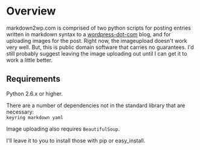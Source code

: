 # Overview

markdown2wp.com is comprised of two python scripts for posting entries written in markdown syntax to a [wordpress-dot-com](http://wordpress.com) blog, and for uploading images for the post. Right now, the imageupload doesn't work very well. But, this is public domain software that carries no guarantees. I'd still probably suggest leaving the image uploading out until I can get it to work a little better.

## Requirements

Python 2.6.x or higher.

There are a number of dependencies not in the standard library that are necessary:  
``
keyring
markdown
yaml
``

Image uploading also requires `BeautifulSoup`.

I'll leave it to you to install those with pip or easy_install.

   
